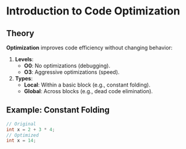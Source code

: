 
# Introduction to Code Optimization

## Theory
**Optimization** improves code efficiency without changing behavior:
1. **Levels**:
   - **O0**: No optimizations (debugging).
   - **O3**: Aggressive optimizations (speed).
2. **Types**:
   - **Local**: Within a basic block (e.g., constant folding).
   - **Global**: Across blocks (e.g., dead code elimination).

## Example: Constant Folding
```c
// Original
int x = 2 + 3 * 4;
// Optimized
int x = 14;
```


